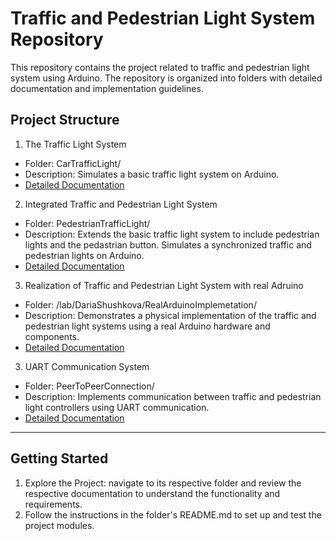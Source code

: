 # Traffic and Pedestrian Light System Repository

This repository contains the project related to traffic and pedestrian light system using Arduino. The repository is organized into folders with detailed documentation and implementation guidelines.

## Project Structure

1. The Traffic Light System
- Folder: CarTrafficLight/
- Description: Simulates a basic traffic light system on Arduino.
- [Detailed Documentation](lab/DariaShushkova/CarTrafficLight/)

2. Integrated Traffic and Pedestrian Light System
- Folder: PedestrianTrafficLight/
- Description: Extends the basic traffic light system to include pedestrian lights and the pedastrian button. Simulates a synchronized traffic and pedestrian lights on Arduino.
- [Detailed Documentation](lab/DariaShushkova/PedestrianTrafficLight/)

3. Realization of Traffic and Pedestrian Light System with real Adruino
- Folder: /lab/DariaShushkova/RealArduinoImplemetation/
- Description: Demonstrates a physical implementation of the traffic and pedestrian light systems using a real Arduino hardware and components.
- [Detailed Documentation](lab/DariaShushkova/RealArduinoImplemetation/)

3. UART Communication System
- Folder: PeerToPeerConnection/
- Description: Implements communication between traffic and pedestrian light controllers using UART communication.
- [Detailed Documentation](lab/DariaShushkova/PeerToPeerConnection/)

---

## Getting Started

1. Explore the Project: navigate to its respective folder and review the respective documentation to understand the functionality and requirements.
2. Follow the instructions in the folder's README.md to set up and test the project modules.


